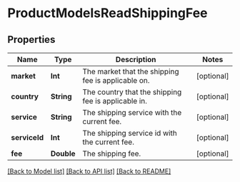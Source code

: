 # ProductModelsReadShippingFee

## Properties
Name | Type | Description | Notes
------------ | ------------- | ------------- | -------------
**market** | **Int** | The market that the shipping fee is applicable on. | [optional] 
**country** | **String** | The country that the shipping fee is applicable in. | [optional] 
**service** | **String** | The shipping service with the current fee. | [optional] 
**serviceId** | **Int** | The shipping service id with the current fee. | [optional] 
**fee** | **Double** | The shipping fee. | [optional] 

[[Back to Model list]](../README.md#documentation-for-models) [[Back to API list]](../README.md#documentation-for-api-endpoints) [[Back to README]](../README.md)


